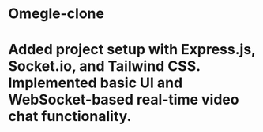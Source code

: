 # Omegle-clone
# Added project setup with Express.js, Socket.io, and Tailwind CSS. Implemented basic UI and WebSocket-based real-time video chat functionality.
